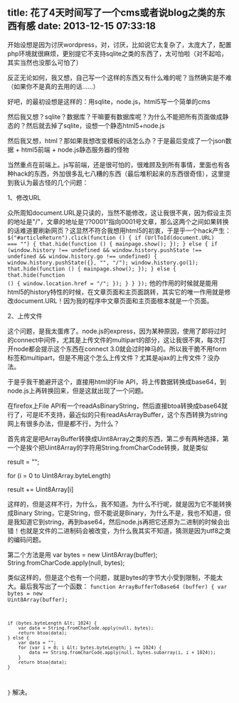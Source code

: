 title: 花了4天时间写了一个cms或者说blog之类的东西有感
date: 2013-12-15 07:33:18
---

开始设想是因为讨厌wordpress，对，讨厌，比如说它太复杂了，太庞大了，配置php环境就很麻烦，更别提它不支持sqlite之类的东西了，太可怕啦（对不起哈，其实当然也没那么可怕了）

反正无论如何，我又想，自己写一个这样的东西又有什么难的呢？当然确实是不难（如果你不是真的去用的话……）

好吧，的最初设想是这样的：用sqlite，node.js，html5写一个简单的cms

然后我又想？sqlite？数据库？干嘛要有数据库呢？为什么不能把所有页面做成静态的？然后就去掉了sqlite，设想一个静态html5+node.js

然后我又想，html？那如果我想改变模板的话怎么办？于是最后变成了一个json数据 + html5前端 + node.js静态服务器的怪物

当然重点在前端上。js写前端，还是很可怕的，很难顾及到所有事情，里面也有各种hack的东西，外加很多乱七八糟的东西（最后堆积起来的东西很奇怪），这里提到我认为最古怪的几个问题：

1、修改URL

众所周知document.URL是只读的，当然不能修改，这让我很不爽，因为假设主页的地址是"/"，文章的地址是“/?0001”指向0001号文章，那么这两个之间如果转换的话难道要刷新网页？这显然不符合我想用html5的初衷，于是乎一个hack产生：
<code>	$("#articleReturn").click(function () {
		if (UrlToId(document.URL) === "") {
			that.hide(function () {
				mainpage.show();
			});
		} else {
			if (window.history !== undefined &amp;&amp; window.history.pushState !== undefined &amp;&amp; window.history.go !== undefined) {
				window.history.pushState({}, "", "/");
				window.history.go(1);
				that.hide(function () {
					mainpage.show();
				});
			} else {
				that.hide(function () {
					window.location.href = "/";
				});
			}
		}
	});</code>
他的作用的时候就是能用html5的history特性的时候，在文章页面和主页面跳转，其实它的唯一作用就是修改document.URL！因为我的程序中文章页面和主页面根本就是一个页面。

2、上传文件

这个问题，是我太蛋疼了。node.js的express，因为某种原因，使用了即将过时的connect中间件，尤其是上传文件的multipart的部分，这让我很不爽，每次打开node都会提示这个东西在connect 3.0就会过时神马的。所以我干脆不用form标签和multipart，但是不用这个怎么上传文件？尤其是ajax的上传文件？没办法。

于是乎我干脆避开这个，直接用html的File API，将上传数据转换成base64，到node.js上再转换回来，但是这就出现了一个问题。

在firefox上File API有一个readAsBinaryString，然后直接btoa转换成base64就行了，可是IE不支持，最近似的只有readAsArrayBuffer，这个东西转换为string网上有很多办法，但是都不行，为什么？

首先肯定是吧ArrayBuffer转换成Uint8Array之类的东西，第二步有两种选择，第一个是挨个把Uint8Array的字符用String.fromCharCode转换，就是类似

result = "";

for (i = 0 to Uint8Array.byteLength)

result += Uint8Array[i]

这样的，但是这样不行，为什么，我不知道。为什么不行呢，就是因为它不能转换成Binary String，它是String，但不能说是Binary，为什么不是，我也不知道，但是我知道它到string，再到base64，然后node.js再把它还原为二进制的时候会出错！也就是文件的二进制码会被改变，为什么我其实不知道，猜测是因为utf8之类的编码问题。

第二个方法是用
var bytes = new Uint8Array(buffer);
String.fromCharCode.apply(null, bytes);

类似这样的，但是这个也有一个问题，就是bytes的字节大小受到限制，不能太大。最后我写出了一个函数：
<code>function ArrayBufferToBase64 (buffer) {
	var bytes = new Uint8Array(buffer);

	if (bytes.byteLength &lt; 1024) {
		var data = String.fromCharCode.apply(null, bytes);
		return btoa(data);
	} else {
		var data = "";
		for (var i = 0; i &lt; bytes.byteLength; i += 1024) {
			data += String.fromCharCode.apply(null, bytes.subarray(i, i + 1024));
		}
		return btoa(data);
	}
}</code>
解决。
